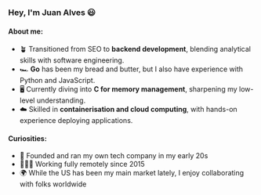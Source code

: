 ### Hey, I'm Juan Alves 😃 

#### About me:
- 🪴 Transitioned from SEO to **backend development**, blending analytical skills with software engineering.
- 🏎️  **Go** has been my bread and butter, but I also have experience with Python and JavaScript.
- 🖥️ Currently diving into **C for memory management**, sharpening my low-level understanding.
- ☁️ Skilled in **containerisation and cloud computing**, with hands-on experience deploying applications.

#### Curiosities:
- 🚀 Founded and ran my own tech company in my early 20s
- 👨🏻‍💻 Working fully remotely since 2015
- 🌍 While the US has been my main market lately, I enjoy collaborating with folks worldwide

<!--
**Juan-Alves-1/juan-alves-1** is a ✨ _special_ ✨ repository because its `README.md` (this file) appears on your GitHub profile.

Here are some ideas to get you started:

- 🔭 I’m currently working on ...
- 🌱 I’m currently learning ...
- 👯 I’m looking to collaborate on ...
- 🤔 I’m looking for help with ...
- 💬 Ask me about ...
- 📫 How to reach me: ...
- 😄 Pronouns: ...
- ⚡ Fun fact: ...
-->
